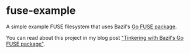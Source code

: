 # fuse-example
A simple example FUSE filesystem that uses Bazil's [Go FUSE package](https://github.com/bazil/fuse). 

You can read about this project in my blog post ["Tinkering with Bazil's Go FUSE package"](https://melinysh.me/go,/fuse/2016/12/31/exploring-go-fuse.html).
